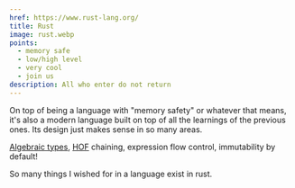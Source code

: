 ```yaml
---
href: https://www.rust-lang.org/
title: Rust
image: rust.webp
points:
  - memory safe
  - low/high level
  - very cool
  - join us
description: All who enter do not return
---
```


On top of being a language with "memory safety" or whatever that means, it's also a modern language built on top of all the learnings of the previous ones. Its design just makes sense in so many areas.

[Algebraic types](https://en.wikipedia.org/wiki/Algebraic_data_type), [HOF](https://en.wikipedia.org/wiki/Higher-order_function) chaining, expression flow control, immutability by default!

So many things I wished for in a language exist in rust. 
